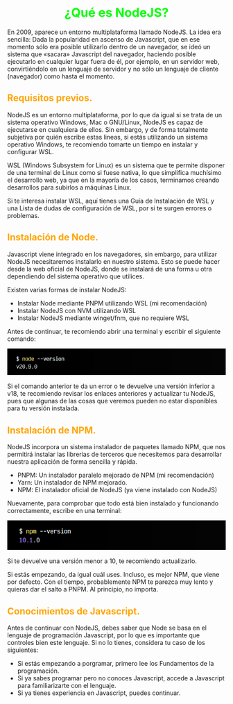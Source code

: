 # <span style="color:lime"><center>¿Qué es NodeJS?</center></span>

En 2009, aparece un entorno multiplataforma llamado NodeJS. La idea era sencilla: Dada la popularidad en ascenso de Javascript, que en ese momento sólo era posible utilizarlo dentro de un navegador, se ideó un sistema que «sacara» Javascript del navegador, haciendo posible ejecutarlo en cualquier lugar fuera de él, por ejemplo, en un servidor web, convirtiéndolo en un lenguaje de servidor y no sólo un lenguaje de cliente (navegador) como hasta el momento.

## <span style="color:orange">Requisitos previos.</span>
NodeJS es un entorno multiplataforma, por lo que da igual si se trata de un sistema operativo Windows, Mac o GNU/Linux, NodeJS es capaz de ejecutarse en cualquiera de ellos. Sin embargo, y de forma totalmente subjetiva por quién escribe estas lineas, si estás utilizando un sistema operativo Windows, te recomiendo tomarte un tiempo en instalar y configurar WSL.

WSL (Windows Subsystem for Linux) es un sistema que te permite disponer de una terminal de Linux como si fuese nativa, lo que simplifica muchísimo el desarrollo web, ya que en la mayoría de los casos, terminamos creando desarrollos para subirlos a máquinas Linux.

Si te interesa instalar WSL, aquí tienes una Guía de Instalación de WSL y una Lista de dudas de configuración de WSL, por si te surgen errores o problemas.

## <span style="color:orange">Instalación de Node.</span>
Javascript viene integrado en los navegadores, sin embargo, para utilizar NodeJS necesitaremos instalarlo en nuestro sistema. Esto se puede hacer desde la web oficial de NodeJS, donde se instalará de una forma u otra dependiendo del sistema operativo que utilices.

Existen varias formas de instalar NodeJS:

   - Instalar Node mediante PNPM utilizando WSL (mi recomendación)
   - Instalar NodeJS con NVM utilizando WSL
   - Instalar NodeJS mediante winget/fnm, que no requiere WSL

Antes de continuar, te recomiendo abrir una terminal y escribir el siguiente comando:

![alt text](./imagenes-que-es-nodejs/image.png)

Si el comando anterior te da un error o te devuelve una versión inferior a v18, te recomiendo revisar los enlaces anteriores y actualizar tu NodeJS, pues que algunas de las cosas que veremos pueden no estar disponibles para tu versión instalada.

## <span style="color:orange">Instalación de NPM.</span>
NodeJS incorpora un sistema instalador de paquetes llamado NPM, que nos permitirá instalar las librerías de terceros que necesitemos para desarrollar nuestra aplicación de forma sencilla y rápida.

   - PNPM: Un instalador paralelo mejorado de NPM (mi recomendación)
   - Yarn: Un instalador de NPM mejorado.
   - NPM: El instalador oficial de NodeJS (ya viene instalado con NodeJS)

Nuevamente, para comprobar que todo está bien instalado y funcionando correctamente, escribe en una terminal:

![alt text](./imagenes-que-es-nodejs/image-1.png)

Si te devuelve una versión menor a 10, te recomiendo actualizarlo.

Si estás empezando, da igual cuál uses. Incluso, es mejor NPM, que viene por defecto. Con el tiempo, probablemente NPM te parezca muy lento y quieras dar el salto a PNPM. Al principio, no importa.

## <span style="color:orange">Conocimientos de Javascript.</span>
Antes de continuar con NodeJS, debes saber que Node se basa en el lenguaje de programación Javascript, por lo que es importante que controles bien este lenguaje. Si no lo tienes, considera tu caso de los siguientes:

   - Si estás empezando a porgramar, primero lee los Fundamentos de la programación.
   - Si ya sabes programar pero no conoces Javascript, accede a Javascript para familiarizarte con el lenguaje.
   - Si ya tienes experiencia en Javascript, puedes continuar.